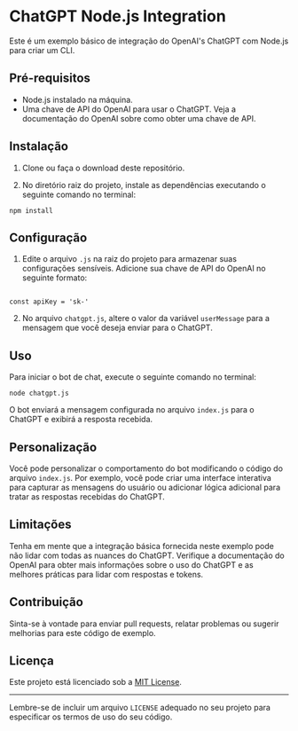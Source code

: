 
# ChatGPT Node.js Integration

Este é um exemplo básico de integração do OpenAI's ChatGPT com Node.js para criar um CLI.

## Pré-requisitos

- Node.js instalado na máquina.
- Uma chave de API do OpenAI para usar o ChatGPT. Veja a documentação do OpenAI sobre como obter uma chave de API.

## Instalação

1. Clone ou faça o download deste repositório.

2. No diretório raiz do projeto, instale as dependências executando o seguinte comando no terminal:

```
npm install
```

## Configuração

1. Edite o arquivo `.js` na raiz do projeto para armazenar suas configurações sensíveis. Adicione sua chave de API do OpenAI no seguinte formato:

```

const apiKey = 'sk-'

```

2. No arquivo `chatgpt.js`, altere o valor da variável `userMessage` para a mensagem que você deseja enviar para o ChatGPT.

## Uso

Para iniciar o bot de chat, execute o seguinte comando no terminal:

```
node chatgpt.js
```

O bot enviará a mensagem configurada no arquivo `index.js` para o ChatGPT e exibirá a resposta recebida.

## Personalização

Você pode personalizar o comportamento do bot modificando o código do arquivo `index.js`. Por exemplo, você pode criar uma interface interativa para capturar as mensagens do usuário ou adicionar lógica adicional para tratar as respostas recebidas do ChatGPT.

## Limitações

Tenha em mente que a integração básica fornecida neste exemplo pode não lidar com todas as nuances do ChatGPT. Verifique a documentação do OpenAI para obter mais informações sobre o uso do ChatGPT e as melhores práticas para lidar com respostas e tokens.

## Contribuição

Sinta-se à vontade para enviar pull requests, relatar problemas ou sugerir melhorias para este código de exemplo.

## Licença

Este projeto está licenciado sob a [MIT License](LICENSE).

---
Lembre-se de incluir um arquivo `LICENSE` adequado no seu projeto para especificar os termos de uso do seu código.

